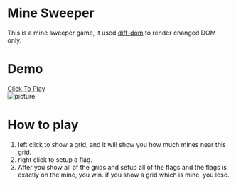# Mine Sweeper
  This is a mine sweeper game, it used [diff-dom](https://github.com/chejianchao/diff-dom) to render changed DOM only.

# Demo
  [Click To Play](https://static-project.herokuapp.com/mine-sweeper/index.html)  
  ![picture](https://media.giphy.com/media/39onL30N9A5TJVhIMh/giphy.gif)
  
# How to play
  1. left click to show a grid, and it will show you how much mines near this grid.  
  2. right click to setup a flag.  
  3. After you show all of the grids and setup all of the flags and the flags is exactly on the mine, you win. if you show a grid which is mine, you lose.  
